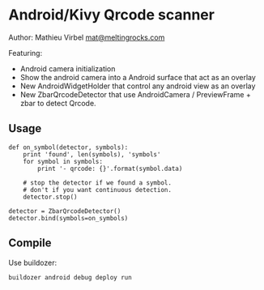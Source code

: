 Android/Kivy Qrcode scanner
===========================

Author: Mathieu Virbel <mat@meltingrocks.com>

Featuring:

- Android camera initialization
- Show the android camera into a Android surface that act as an overlay
- New AndroidWidgetHolder that control any android view as an overlay
- New ZbarQrcodeDetector that use AndroidCamera / PreviewFrame + zbar to
  detect Qrcode.

Usage
-----

	def on_symbol(detector, symbols):
		print 'found', len(symbols), 'symbols'
		for symbol in symbols:
			print '- qrcode: {}'.format(symbol.data)

		# stop the detector if we found a symbol.
		# don't if you want continuous detection.
		detector.stop()

	detector = ZbarQrcodeDetector()
	detector.bind(symbols=on_symbols)


Compile
-------

Use buildozer:

	buildozer android debug deploy run
